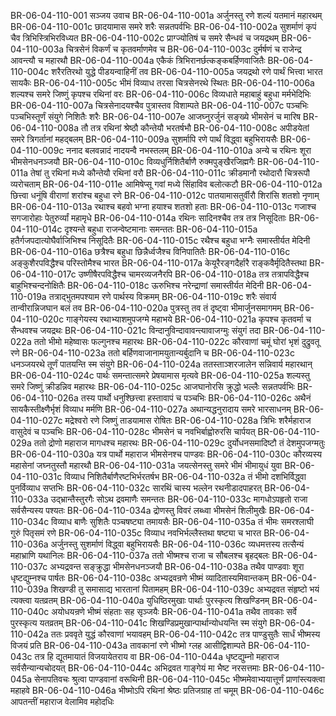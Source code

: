 BR-06-04-110-001  सञ्जय उवाच
BR-06-04-110-001a अर्जुनस्तु रणे शल्यं यतमानं महारथम्
BR-06-04-110-001c छादयामास समरे शरैः सन्नतपर्वभिः
BR-06-04-110-002a सुशर्माणं कृपं चैव त्रिभिस्त्रिभिरविध्यत
BR-06-04-110-002c प्राग्ज्योतिषं च समरे सैन्धवं च जयद्रथम्
BR-06-04-110-003a चित्रसेनं विकर्णं च कृतवर्माणमेव च
BR-06-04-110-003c दुर्मर्षणं च राजेन्द्र आवन्त्यौ च महारथौ
BR-06-04-110-004a एकैकं त्रिभिरानर्छत्कङ्कबर्हिणवाजितैः
BR-06-04-110-004c शरैरतिरथो युद्धे पीडयन्वाहिनीं तव
BR-06-04-110-005a जयद्रथो रणे पार्थं भित्त्वा भारत सायकैः
BR-06-04-110-005c भीमं विव्याध तरसा चित्रसेनरथे स्थितः
BR-06-04-110-006a शल्यश्च समरे जिष्णुं कृपश्च रथिनां वरः
BR-06-04-110-006c विव्यधाते महाबाहुं बहुधा मर्मभेदिभिः
BR-06-04-110-007a चित्रसेनादयश्चैव पुत्रास्तव विशाम्पते
BR-06-04-110-007c पञ्चभिः पञ्चभिस्तूर्णं संयुगे निशितैः शरैः
BR-06-04-110-007e आजघ्नुरर्जुनं सङ्ख्ये भीमसेनं च मारिष
BR-06-04-110-008a तौ तत्र रथिनां श्रेष्ठौ कौन्तेयौ भरतर्षभौ
BR-06-04-110-008c अपीडयेतां समरे त्रिगर्तानां महद्बलम्
BR-06-04-110-009a सुशर्मापि रणे पार्थं विद्ध्वा बहुभिरायसैः
BR-06-04-110-009c ननाद बलवन्नादं नादयन्वै नभस्तलम्
BR-06-04-110-010a अन्ये च रथिनः शूरा भीमसेनधनञ्जयौ
BR-06-04-110-010c विव्यधुर्निशितैर्बाणै रुक्मपुङ्खैरजिह्मगैः
BR-06-04-110-011a तेषां तु रथिनां मध्ये कौन्तेयौ रथिनां वरौ
BR-06-04-110-011c क्रीडमानौ रथोदारौ चित्ररूपौ व्यरोचताम्
BR-06-04-110-011e आमिषेप्सू गवां मध्ये सिंहाविव बलोत्कटौ
BR-06-04-110-012a छित्त्वा धनूंषि वीराणां शरांश्च बहुधा रणे
BR-06-04-110-012c पातयामासतुर्वीरौ शिरांसि शतशो नृणाम्
BR-06-04-110-013a रथाश्च बहवो भग्ना हयाश्च शतशो हताः
BR-06-04-110-013c गजाश्च सगजारोहाः पेतुरुर्व्यां महामृधे
BR-06-04-110-014a रथिनः सादिनश्चैव तत्र तत्र निसूदिताः
BR-06-04-110-014c दृश्यन्ते बहुधा राजन्वेष्टमानाः समन्ततः
BR-06-04-110-015a हतैर्गजपदात्योघैर्वाजिभिश्च निसूदितैः
BR-06-04-110-015c रथैश्च बहुधा भग्नैः समास्तीर्यत मेदिनी
BR-06-04-110-016a छत्रैश्च बहुधा छिन्नैर्ध्वजैश्च विनिपातितैः
BR-06-04-110-016c अङ्कुशैरपविद्धैश्च परिस्तोमैश्च भारत
BR-06-04-110-017a केयूरैरङ्गदैर्हारै राङ्कवैर्मृदितैस्तथा
BR-06-04-110-017c उष्णीषैरपविद्धैश्च चामरव्यजनैरपि
BR-06-04-110-018a तत्र तत्रापविद्धैश्च बाहुभिश्चन्दनोक्षितैः
BR-06-04-110-018c ऊरुभिश्च नरेन्द्राणां समास्तीर्यत मेदिनी
BR-06-04-110-019a तत्राद्भुतमपश्याम रणे पार्थस्य विक्रमम्
BR-06-04-110-019c शरैः संवार्य तान्वीरान्निजघान बलं तव
BR-06-04-110-020a पुत्रस्तु तव तं दृष्ट्वा भीमार्जुनसमागमम्
BR-06-04-110-020c गाङ्गेयस्य रथाभ्याशमुपजग्मे महाभये
BR-06-04-110-021a कृपश्च कृतवर्मा च सैन्धवश्च जयद्रथः
BR-06-04-110-021c विन्दानुविन्दावावन्त्यावाजग्मुः संयुगं तदा
BR-06-04-110-022a ततो भीमो महेष्वासः फल्गुनश्च महारथः
BR-06-04-110-022c कौरवाणां चमूं घोरां भृशं दुद्रुवतू रणे
BR-06-04-110-023a ततो बर्हिणवाजानामयुतान्यर्बुदानि च
BR-06-04-110-023c धनञ्जयरथे तूर्णं पातयन्ति स्म संयुगे
BR-06-04-110-024a ततस्ताञ्शरजालेन सन्निवार्य महारथान्
BR-06-04-110-024c पार्थः समन्तात्समरे प्रेषयामास मृत्यवे
BR-06-04-110-025a शल्यस्तु समरे जिष्णुं क्रीडन्निव महारथः
BR-06-04-110-025c आजघानोरसि क्रुद्धो भल्लैः सन्नतपर्वभिः
BR-06-04-110-026a तस्य पार्थो धनुश्छित्त्वा हस्तावापं च पञ्चभिः
BR-06-04-110-026c अथैनं सायकैस्तीक्ष्णैर्भृशं विव्याध मर्मणि
BR-06-04-110-027a अथान्यद्धनुरादाय समरे भारसाधनम्
BR-06-04-110-027c मद्रेश्वरो रणे जिष्णुं ताडयामास रोषितः
BR-06-04-110-028a त्रिभिः शरैर्महाराज वासुदेवं च पञ्चभिः
BR-06-04-110-028c भीमसेनं च नवभिर्बाह्वोरुरसि चार्पयत्
BR-06-04-110-029a ततो द्रोणो महाराज मागधश्च महारथः
BR-06-04-110-029c दुर्योधनसमादिष्टौ तं देशमुपजग्मतुः
BR-06-04-110-030a यत्र पार्थो महाराज भीमसेनश्च पाण्डवः
BR-06-04-110-030c कौरव्यस्य महासेनां जघ्नतुस्तौ महारथौ
BR-06-04-110-031a जयत्सेनस्तु समरे भीमं भीमायुधं युवा
BR-06-04-110-031c विव्याध निशितैर्बाणैरष्टभिर्भरतर्षभ
BR-06-04-110-032a तं भीमो दशभिर्विद्ध्वा पुनर्विव्याध सप्तभिः
BR-06-04-110-032c सारथिं चास्य भल्लेन रथनीडादपाहरत्
BR-06-04-110-033a उद्भ्रान्तैस्तुरगैः सोऽथ द्रवमाणैः समन्ततः
BR-06-04-110-033c मागधोऽपहृतो राजा सर्वसैन्यस्य पश्यतः
BR-06-04-110-034a द्रोणस्तु विवरं लब्ध्वा भीमसेनं शिलीमुखैः
BR-06-04-110-034c विव्याध बाणैः सुशितैः पञ्चषष्ट्या तमायसैः
BR-06-04-110-035a तं भीमः समरश्लाघी गुरुं पितृसमं रणे
BR-06-04-110-035c विव्याध नवभिर्भल्लैस्तथा षष्ट्या च भारत
BR-06-04-110-036a अर्जुनस्तु सुशर्माणं विद्ध्वा बहुभिरायसैः
BR-06-04-110-036c व्यधमत्तस्य तत्सैन्यं महाभ्राणि यथानिलः
BR-06-04-110-037a ततो भीष्मश्च राजा च सौबलश्च बृहद्बलः
BR-06-04-110-037c अभ्यद्रवन्त सङ्क्रुद्धा भीमसेनधनञ्जयौ
BR-06-04-110-038a तथैव पाण्डवाः शूरा धृष्टद्युम्नश्च पार्षतः
BR-06-04-110-038c अभ्यद्रवन्रणे भीष्मं व्यादितास्यमिवान्तकम्
BR-06-04-110-039a शिखण्डी तु समासाद्य भारतानां पितामहम्
BR-06-04-110-039c अभ्यद्रवत संहृष्टो भयं त्यक्त्वा यतव्रतम्
BR-06-04-110-040a युधिष्ठिरमुखाः पार्थाः पुरस्कृत्य शिखण्डिनम्
BR-06-04-110-040c अयोधयन्रणे भीष्मं संहताः सह सृञ्जयैः
BR-06-04-110-041a तथैव तावकाः सर्वे पुरस्कृत्य यतव्रतम्
BR-06-04-110-041c शिखण्डिप्रमुखान्पार्थान्योधयन्ति स्म संयुगे
BR-06-04-110-042a ततः प्रववृते युद्धं कौरवाणां भयावहम्
BR-06-04-110-042c तत्र पाण्डुसुतैः सार्धं भीष्मस्य विजयं प्रति
BR-06-04-110-043a तावकानां रणे भीष्मो ग्लह आसीद्विशाम्पते
BR-06-04-110-043c तत्र हि द्यूतमायातं विजयायेतराय वा
BR-06-04-110-044a धृष्टद्युम्नो महाराज सर्वसैन्यान्यचोदयत्
BR-06-04-110-044c अभिद्रवत गाङ्गेयं मा भैष्ट नरसत्तमाः
BR-06-04-110-045a सेनापतिवचः श्रुत्वा पाण्डवानां वरूथिनी
BR-06-04-110-045c भीष्ममेवाभ्ययात्तूर्णं प्राणांस्त्यक्त्वा महाहवे
BR-06-04-110-046a भीष्मोऽपि रथिनां श्रेष्ठः प्रतिजग्राह तां चमूम्
BR-06-04-110-046c आपतन्तीं महाराज वेलामिव महोदधिः


